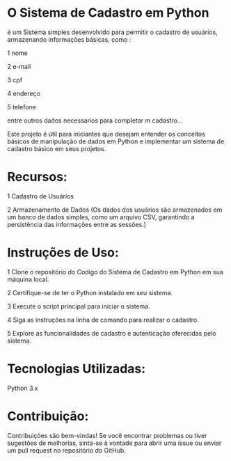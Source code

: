 # O Sistema de Cadastro em Python 

é um Sistema simples desenvolvido para permitir o cadastro de usuários, armazenando informações básicas, como :

1 nome

2  e-mail

3  cpf

4  endereço

5  telefone


  entre outros dados necessarios para completar m cadastro... 
  
  
Este projeto é útil para iniciantes que desejam entender os conceitos básicos de manipulação de dados em Python e implementar um sistema de cadastro básico em seus projetos.

# Recursos:

1 Cadastro de Usuários

2 Armazenamento de Dados 
(Os dados dos usuários são armazenados em um banco de dados simples, como um arquivo CSV, garantindo a persistência das informações entre as sessões.)

# Instruções de Uso:

1 Clone o repositório do Codigo do Sistema de Cadastro em Python em sua máquina local.

2 Certifique-se de ter o Python instalado em seu sistema.

3 Execute o script principal para iniciar o sistema.

4 Siga as instruções na linha de comando para realizar o cadastro.

5 Explore as funcionalidades de cadastro e autenticação oferecidas pelo sistema.

# Tecnologias Utilizadas:

Python 3.x

# Contribuição:

Contribuições são bem-vindas! Se você encontrar problemas ou tiver sugestões de melhorias, sinta-se à vontade para abrir uma issue ou enviar um pull request no repositório do GitHub.
